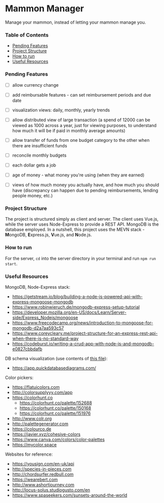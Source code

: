 # Mammon Manager
Manage your mammon, instead of letting your mammon manage you.

### Table of Contents
* [Pending Features](#pending-features)
* [Project Structure](#project-structure)
* [How to run](#how-to-run)
* [Useful Resources](#useful-resources)

### Pending Features
- [ ] allow currency change
- [ ] add reimbursable features - can set reimbursement periods
and due date
- [ ] visualization views: daily, monthly, yearly trends
- [ ] allow distributed view of large transaction (a spend of 12000 can be viewed as 1000 across a year, just for
viewing purposes, to understand how much it will be if paid in monthly average amounts)
- [ ] allow transfer of funds from one budget category to the other when there are insufficient funds
- [ ] reconcile monthly budgets
- [ ] each dollar gets a job
- [ ] age of money - what money you're using (when they are earned)
- [ ] views of how much money you actually have, and how much you should have (discrepancy can happen due to pending
reimbursements, lending people money, etc.)


### Project Structure 
The project is structured simply as client and server. The client uses Vue.js, while the server uses Node-Express to 
provide a REST API. MongoDB is the database employed. In a nutshell, this project uses the MEVN stack - **M**ongoDB, 
**E**xpress.js, **V**ue.js, and **N**ode.js.

### How to run
For the server, `cd` into the server directory in your terminal and run `npm run start`.

### Useful Resources
MongoDB, Node-Express stack:
* https://getstream.io/blog/building-a-node-js-powered-api-with-express-mongoose-mongodb
* https://www.robinwieruch.de/mongodb-express-setup-tutorial
* https://developer.mozilla.org/en-US/docs/Learn/Server-side/Express_Nodejs/mongoose
* https://www.freecodecamp.org/news/introduction-to-mongoose-for-mongodb-d2a7aa593c57
* https://www.coreycleary.me/project-structure-for-an-express-rest-api-when-there-is-no-standard-way
* https://codeburst.io/writing-a-crud-app-with-node-js-and-mongodb-e0827cbbdafb

DB schema visualization (use contents of [this file](server/dataVis.txt)):
* https://app.quickdatabasediagrams.com/

Color pickers:
* https://flatuicolors.com
* http://colorsupplyyy.com/app
* https://colorhunt.co
    * https://colorhunt.co/palette/152688
    * https://colorhunt.co/palette/150168
    * https://colorhunt.co/palette/151976
* http://www.colr.org
* http://palettegenerator.com
* https://colourco.de
* https://javier.xyz/cohesive-colors
* https://www.canva.com/colors/color-palettes
* https://mycolor.space

Websites for reference:
* https://yousign.com/en-uk/api  
* http://species-in-pieces.com 
* http://chordsurfer.redbull.com
* https://wearebert.com
* http://www.ashortjourney.com
* http://locus-solus.studiogusto.com/en
* https://www.spaseekers.com/sunsets-around-the-world